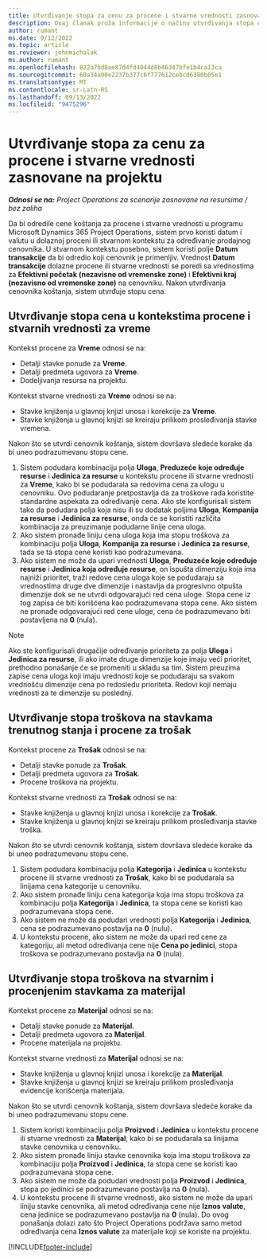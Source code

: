 ```yaml
---
title: Utvrđivanje stopa za cenu za procene i stvarne vrednosti zasnovane na projektu
description: Ovaj članak pruža informacije o načinu utvrđivanja stopa cena za procene zasnovane na projektu i stvarnim vrednostima.
author: rumant
ms.date: 9/12/2022
ms.topic: article
ms.reviewer: johnmichalak
ms.author: rumant
ms.openlocfilehash: 822a7bd8ae87d4fd4044d8b46347bfe1b4ca13ca
ms.sourcegitcommit: 60a34a00e2237b377c6f777612cebcd6380b05e1
ms.translationtype: MT
ms.contentlocale: sr-Latn-RS
ms.lasthandoff: 09/13/2022
ms.locfileid: "9475296"
---
```

# <a name="determine-cost-rates-for-project-based-estimates-and-actuals"></a>Utvrđivanje stopa za cenu za procene i stvarne vrednosti zasnovane na projektu

_**Odnosi se na:** Project Operations za scenarije zasnovane na resursima / bez zaliha_

Da bi odredile cene koštanja za procene i stvarne vrednosti u programu Microsoft Dynamics 365 Project Operations, sistem prvo koristi datum i valutu u dolaznoj proceni ili stvarnom kontekstu za određivanje prodajnog cenovnika. U stvarnom kontekstu posebno, sistem koristi polje **Datum transakcije** da bi odredio koji cenovnik je primenljiv. Vrednost **Datum transakcije** dolazne procene ili stvarne vrednosti se poredi sa vrednostima za **Efektivni početak (nezavisno od vremenske zone)** i **Efektivni kraj (nezavisno od vremenske zone)** na cenovniku. Nakon utvrđivanja cenovnika koštanja, sistem utvrđuje stopu cena.

## <a name="determining-cost-rates-in-estimate-and-actual-contexts-for-time"></a>Utvrđivanje stopa cena u kontekstima procene i stvarnih vrednosti za vreme

Kontekst procene za **Vreme** odnosi se na:

- Detalji stavke ponude za **Vreme**.
- Detalji predmeta ugovora za **Vreme**.
- Dodeljivanja resursa na projektu.

Kontekst stvarne vrednosti za **Vreme** odnosi se na:

- Stavke knjiženja u glavnoj knjizi unosa i korekcije za **Vreme**.
- Stavke knjiženja u glavnoj knjizi se kreiraju prilikom prosleđivanja stavke vremena.

Nakon što se utvrdi cenovnik koštanja, sistem dovršava sledeće korake da bi uneo podrazumevanu stopu cene.

1. Sistem podudara kombinaciju polja **Uloga**, **Preduzeće koje određuje resurse** i **Jedinica za resurse** u kontekstu procene ili stvarne vrednosti za **Vreme**, kako bi se podudarala sa redovima cena za ulogu u cenovniku. Ovo podudaranje pretpostavlja da za troškove rada koristite standardne aspekata za određivanje cena. Ako ste konfigurisali sistem tako da podudara polja koja nisu ili su dodatak poljima **Uloga**, **Kompanija za resurse** i **Jedinica za resurse**, onda će se koristiti različita kombinacija za preuzimanje podudarne linije cena uloga.
1. Ako sistem pronađe liniju cena uloga koja ima stopu troškova za kombinaciju polja **Uloga**, **Kompanija za resurse** i **Jedinica za resurse**, tada se ta stopa cene koristi kao podrazumevana.
1. Ako sistem ne može da upari vrednosti **Uloga**, **Preduzeće koje određuje resurse** i **Jedinica koja određuje resurse**, on ispušta dimenziju koja ima najniži prioritet, traži redove cena uloga koje se podudaraju sa vrednostima druge dve dimenzije i nastavlja da progresivno otpušta dimenzije dok se ne utvrdi odgovarajući red cena uloge. Stopa cene iz tog zapisa će biti korišćena kao podrazumevana stopa cene. Ako sistem ne pronađe odgovarajući red cene uloge, cena će podrazumevano biti postavljena na **0** (nula).

> [!NOTE]
> Ako ste konfigurisali drugačije određivanje prioriteta za polja **Uloga** i **Jedinica za resurse**, ili ako imate druge dimenzije koje imaju veći prioritet, prethodno ponašanje će se promeniti u skladu sa tim. Sistem preuzima zapise cena uloga koji imaju vrednosti koje se podudaraju sa svakom vrednošću dimenzije cena po redosledu prioriteta. Redovi koji nemaju vrednosti za te dimenzije su poslednji.

## <a name="determining-cost-rates-on-actual-and-estimate-lines-for-expense"></a>Utvrđivanje stopa troškova na stavkama trenutnog stanja i procene za trošak

Kontekst procene za **Trošak** odnosi se na:

- Detalji stavke ponude za **Trošak**.
- Detalji predmeta ugovora za **Trošak**.
- Procene troškova na projektu.

Kontekst stvarne vrednosti za **Trošak** odnosi se na:

- Stavke knjiženja u glavnoj knjizi unosa i korekcije za **Trošak**.
- Stavke knjiženja u glavnoj knjizi se kreiraju prilikom prosleđivanja stavke troška.

Nakon što se utvrdi cenovnik koštanja, sistem dovršava sledeće korake da bi uneo podrazumevanu stopu cene.

1. Sistem podudara kombinaciju polja **Kategorija** i **Jedinica** u kontekstu procene ili stvarne vrednosti za **Trošak**, kako bi se podudarala sa linijama cena kategorije u cenovniku.
1. Ako sistem pronađe liniju cena kategorija koja ima stopu troškova za kombinaciju polja **Kategorija** i **Jedinica**, ta stopa cene se koristi kao podrazumevana stopa cene.
1. Ako sistem ne može da podudari vrednosti polja **Kategorija** i **Jedinica**, cena se podrazumevano postavlja na **0** (nulu).
1. U kontekstu procene, ako sistem ne može da upari red cene za kategoriju, ali metod određivanja cene nije **Cena po jedinici**, stopa troškova se podrazumevano postavlja na **0** (nula).

## <a name="determining-cost-rates-on-actual-and-estimate-lines-for-material"></a>Utvrđivanje stopa troškova na stvarnim i procenjenim stavkama za materijal

Kontekst procene za **Materijal** odnosi se na:

- Detalji stavke ponude za **Materijal**.
- Detalji predmeta ugovora za **Materijal**.
- Procene materijala na projektu.

Kontekst stvarne vrednosti za **Materijal** odnosi se na:

- Stavke knjiženja u glavnoj knjizi unosa i korekcije za **Materijal**.
- Stavke knjiženja u glavnoj knjizi se kreiraju prilikom prosleđivanja evidencije korišćenja materijala.

Nakon što se utvrdi cenovnik koštanja, sistem dovršava sledeće korake da bi uneo podrazumevanu stopu cene.

1. Sistem koristi kombinaciju polja **Proizvod** i **Jedinica** u kontekstu procene ili stvarne vrednosti za **Materijal**, kako bi se podudarala sa linijama stavke cenovnika u cenovniku.
1. Ako sistem pronađe liniju stavke cenovnika koja ima stopu troškova za kombinaciju polja **Proizvod** i **Jedinica**, ta stopa cene se koristi kao podrazumevana stopa cene.
1. Ako sistem ne može da podudari vrednosti polja **Proizvod** i **Jedinica**, stopa po jedinici se podrazumevano postavlja na **0** (nula).
1. U kontekstu procene ili stvarne vrednosti, ako sistem ne može da upari liniju stavke cenovnika, ali metod određivanja cene nije **Iznos valute**, cena jedinice se podrazumevano postavlja na **0** (nula). Do ovog ponašanja dolazi zato što Project Operations podržava samo metod određivanja cena **Iznos valute** za materijale koji se koriste na projektu.

[!INCLUDE[footer-include](../includes/footer-banner.md)]
